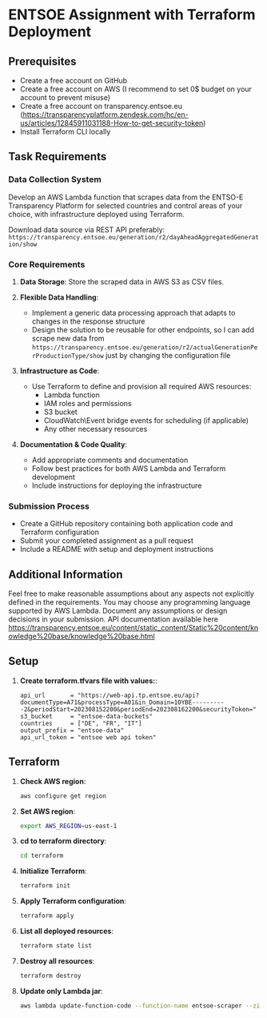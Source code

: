 # ENTSOE Assignment with Terraform Deployment

## Prerequisites
- Create a free account on GitHub
- Create a free account on AWS (I recommend to set 0$ budget on your account to prevent misuse)
- Create a free account on transparency.entsoe.eu (https://transparencyplatform.zendesk.com/hc/en-us/articles/12845911031188-How-to-get-security-token)
- Install Terraform CLI locally

## Task Requirements

### Data Collection System
Develop an AWS Lambda function that scrapes data from the ENTSO-E Transparency Platform for selected countries and control areas of your choice, with infrastructure deployed using Terraform.

Download data source via REST API preferably: `https://transparency.entsoe.eu/generation/r2/dayAheadAggregatedGeneration/show`

### Core Requirements
1. **Data Storage**: Store the scraped data in AWS S3 as CSV files.

2. **Flexible Data Handling**:
    - Implement a generic data processing approach that adapts to changes in the response structure
    - Design the solution to be reusable for other endpoints, so I can add scrape new data from `https://transparency.entsoe.eu/generation/r2/actualGenerationPerProductionType/show` just by changing the configuration file

3. **Infrastructure as Code**:
    - Use Terraform to define and provision all required AWS resources:
        - Lambda function
        - IAM roles and permissions
        - S3 bucket
        - CloudWatch\Event bridge events for scheduling (if applicable)
        - Any other necessary resources

4. **Documentation & Code Quality**:
    - Add appropriate comments and documentation
    - Follow best practices for both AWS Lambda and Terraform development
    - Include instructions for deploying the infrastructure

### Submission Process
- Create a GitHub repository containing both application code and Terraform configuration
- Submit your completed assignment as a pull request
- Include a README with setup and deployment instructions

## Additional Information
Feel free to make reasonable assumptions about any aspects not explicitly defined in the requirements. You may choose any programming language supported by AWS Lambda. Document any assumptions or design decisions in your submission.
API documentation available here https://transparency.entsoe.eu/content/static_content/Static%20content/knowledge%20base/knowledge%20base.html

## Setup
1. **Create terraform.tfvars file with values:**:
    ```
   api_url       = "https://web-api.tp.entsoe.eu/api?documentType=A71&processType=A01&in_Domain=10YBE----------2&periodStart=202308152200&periodEnd=202308162200&securityToken="
   s3_bucket     = "entsoe-data-buckets"
   countries     = ["DE", "FR", "IT"]
   output_prefix = "entsoe-data"
   api_url_token = "entsoe web api token"    
   ```

## Terraform  
1. **Check AWS region**: 
    ```bash
    aws configure get region
    ```
2. **Set AWS region**: 
    ```bash
    export AWS_REGION=us-east-1
    ```
3. **cd to terraform directory**:
    ```bash
    cd terraform
    ```
4. **Initialize Terraform**:
    ```bash
    terraform init
    ```
5. **Apply Terraform configuration**:
    ```bash
    terraform apply
    ```
6. **List all deployed resources**:
    ```bash
    terraform state list
    ```
7. **Destroy all resources**:
    ```bash
    terraform destroy
    ```
8. **Update only Lambda jar**:
    ```bash
    aws lambda update-function-code --function-name entsoe-scraper --zip-file fileb://../target/entso-1.0-SNAPSHOT.jar
    ```